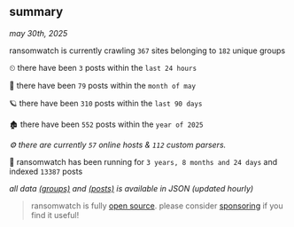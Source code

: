 
## summary
_may 30th, 2025_

ransomwatch is currently crawling `367` sites belonging to `182` unique groups

⏲ there have been `3` posts within the `last 24 hours`

🦈 there have been `79` posts within the `month of may`

🪐 there have been `310` posts within the `last 90 days`

🏚 there have been `552` posts within the `year of 2025`

_⚙️ there are currently `57` online hosts & `112` custom parsers._

🦕 ransomwatch has been running for `3 years, 8 months and 24 days` and indexed `13387` posts

_all data  [(groups)](http://ransomwhat.telemetry.ltd/groups) and [(posts)](http://ransomwhat.telemetry.ltd/posts) is available in JSON (updated hourly)_

> ransomwatch is fully [open source](https://github.com/joshhighet/ransomwatch#ransomwatch--). please consider [sponsoring](https://github.com/sponsors/joshhighet) if you find it useful!
